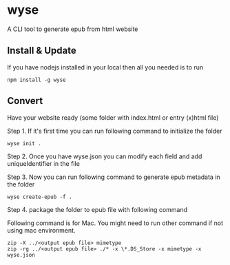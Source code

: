 # wyse

A CLI tool to generate epub from html website

## Install & Update

If you have nodejs installed in your local then all you needed is to run

```
npm install -g wyse
```

## Convert

Have your website ready (some folder with index.html or entry (x)html file)

Step 1. If it's first time you can run following command to initialize the folder
```
wyse init .
```

Step 2. Once you have wyse.json you can modify each field and add uniqueIdentifier in the file

Step 3. Now you can run following command to generate epub metadata in the folder

```
wyse create-epub -f .
```

Step 4. package the folder to epub file with following command

Following command is for Mac. You might need to run other command if not using mac environment.

```
zip -X ../<output epub file> mimetype
zip -rg ../<output epub file> ./* -x \*.DS_Store -x mimetype -x wyse.json
```
